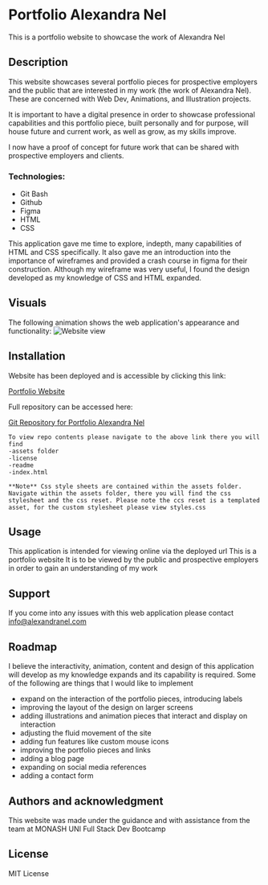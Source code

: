 # Portfolio Alexandra Nel

This is a portfolio website to showcase the work of Alexandra Nel

## Description

This website showcases several portfolio pieces for prospective employers and the public that are interested in my work (the work of Alexandra Nel). These are concerned with Web Dev, Animations, and Illustration projects.

It is important to have a digital presence in order to showcase professional capabilities and this portfolio piece, built personally and for purpose, will house future and current work, as well as grow, as my skills improve.

I now have a proof of concept for future work that can be shared with prospective employers and clients.

### Technologies:

- Git Bash
- Github
- Figma
- HTML
- CSS

This application gave me time to explore, indepth, many capabilities of HTML and CSS specifically. It also gave me an introduction into the importance of wireframes and provided a crash course in figma for their construction. Although my wireframe was very useful, I found the design developed as my knowledge of CSS and HTML expanded.

## Visuals
The following animation shows the web application's appearance and functionality:
![Website view](./assets/websiteview.gif)

## Installation

Website has been deployed and is accessible by clicking this link:

[Portfolio Website](https://github.com/AlexandraNel/Portfolio-Alexandra-Nel/blob/main/assets/websiteview.gif?raw=true)

Full repository can be accessed here:

[Git Repository for Portfolio Alexandra Nel](https://github.com/AlexandraNel/Portfolio-Alexandra-Nel/)

``````
To view repo contents please navigate to the above link there you will find
-assets folder
-license
-readme
-index.html

**Note** Css style sheets are contained within the assets folder. Navigate within the assets folder, there you will find the css stylesheet and the css reset. Please note the ccs reset is a templated asset, for the custom stylesheet please view styles.css
``````

## Usage

This application is intended for viewing online via the deployed url
This is a portfolio website
It is to be viewed by the public and prospective employers in order to gain an understanding of my work

## Support

If you come into any issues with this web application please contact
info@alexandranel.com

## Roadmap
I believe the interactivity, animation, content and design of this application will develop as my knowledge expands and its capability is required. Some of the following are things that I would like to implement

- expand on the interaction of the portfolio pieces, introducing labels
- improving the layout of the design on larger screens
- adding illustrations and animation pieces that interact and display on interaction
- adjusting the fluid movement of the site
- adding fun features like custom mouse icons
- improving the portfolio pieces and links
- adding a blog page
- expanding on social media references
- adding a contact form

## Authors and acknowledgment
This website was made under the guidance and with assistance from the team at
MONASH UNI Full Stack Dev Bootcamp

## License
MIT License

